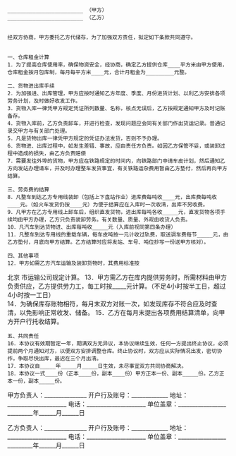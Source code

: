 
 


    ________________________ （甲方） 
    ________________________ （乙方）


    经双方协商，甲方委托乙方代储存，为了加强双方责任，拟定如下条款共同遵守。


    一、仓库租金计算 
    1．为了提高仓库使用率，确保物资安全，经协商，确定乙方提供仓库____平方米由甲方使用，仓库租金按月包库制，每月每平方米____元，合计月租金为_________元整。
 
    二、货物进出库手续 
    2．为加强进、出库管理，甲方应按时通知乙方年度、季度、月份进货计划、以利乙方安排各项劳务计划，及时做好收发工作。 
    3．货物入库一律凭甲方规定凭证所列数量、名称，核点无误后，乙方按规定通知甲方及时记账备存。 
    4．货物入库前，乙方负责卸车，并进行检查，发现问题应会同有关部门作出货运记录。普通记录交甲方与有关部门处理。 
    5．凡是货物出库一律凭甲方规定的凭证办法发货，否则不予办理。 
    6．货物进、出库过程中，如发生差错、事故，应由责任方负责。如因乙方保管不妥，或装卸过程中造成的损失，由乙方负责赔偿
    7．需要发往外埠的货物，甲方应在铁路规定的时间内，向铁路部门申请车皮计划，然后通知乙方向发站办理请车，并及时办理整车发货事宜，有关铁路运杂费用暂由乙方垫付，然后再向甲方结算。
 
    三、劳务费的结算 
    8．凡整车到达乙方专用线装卸（包括上下盘站作业）进库费每吨收____元，出库费每吨收____元。（如火车发货仍按____元）为便于结算应在入库时一次收清，出库不另收费。 
    9．凡甲方在乙方专用线上卸车后，组织直发货物，进出库每吨各收_____元，直发货物各项手续均由甲方办理，乙方只负责装卸劳务。有关数量、质量、外观由收货人负责。     
    10．凡汽车到达货物进、出库每吨收_____元（入库前视同第四条办理）     
    11．凡整车到达专用线的重载车辆，每车皮吨按一元计收过轨费，取送调车费每节_____元，由乙方垫付，月底向甲方结算。乙方结算时应将发站、车号、吨位抄写一份送甲方核对）。
     
    四、其他事项 
    12．甲方如需乙方汽车运输及装卸货物时，其费用标准按
北京
市运输公司规定计算。 
    13．甲方需乙方在库内提供劳务时，所需材料由甲方负责供应，乙方提供劳力工，每工时按_____元计算。（不足4小时按半工日，超过4小时按一工日）     
    14．为确保库存账物相符，每月末双方对账一次，如发现库存不符合应及时查清，以免影响正常收发、储备。 
    15．乙方在每月末提出各项费用结算清单，向甲方开户行托收结算。
 
    五、共同责任 
    16．本协议有效期暂定一年，期满双方无异议，本协议继续生效，任何一方提出终止协议，必须提前两个月通知对方，以便双方安排调整仓库。终止协议时，双方应从实际情况出发，密切协作，争取尽快出库，最迟在三个月出清。 
    17．本协议自_____年_____月_____日生效，未尽事宜双方共同协商解决。 
    18．本协议一式____份（正本____份，副本____份）甲方正本一份、副本_____份。乙方正本一份，副本_____份。


 



甲方负责人：_______________
开户行及账号：_____________
地址：_____________________
电话：_____________________
单位盖章：_________________
_________年______月______日


乙方负责人：_______________
开户行及账号：_____________
地址：_____________________
电话：_____________________
单位盖章：_________________
_________年______月______日
 


 

 
 
 
 
 
  


  
 

  


  


  
 
 
 
 

